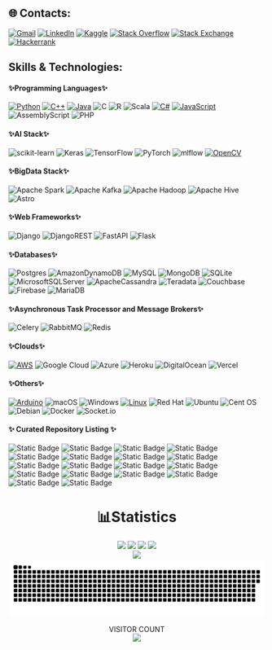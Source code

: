 ## 🌐 Contacts:
[![Gmail](https://img.shields.io/badge/%20-%20Mail-black?color=14171A&labelColor=ef5350&logo=gmail&logoColor=ffffff)](mailto:mobasshirbhuiyan.shagor@gmail.com?subject=From%20GitHub&body=Hi,%20there.%20Found%20you%20from%20GitHub.)
[![LinkedIn](https://img.shields.io/badge/LinkedIn-%230077B5.svg?logo=linkedin&logoColor=white)]([https://www.linkedin.com/in/mobasshir-bhuiyan-shagor/](https://www.linkedin.com/in/mobasshir-bhuiyan-shagor/))
[![Kaggle](https://img.shields.io/badge/Kaggle-%2320BEFF.svg?logo=Kaggle&logoColor=white)]([https://www.kaggle.com/mobasshir](https://www.kaggle.com/mobasshir))
[![Stack Overflow](https://img.shields.io/badge/-Stackoverflow-FE7A16?logo=stack-overflow&logoColor=white)](https://stackoverflow.com/users/7195890/mobasshir-bhuiya)
[![Stack Exchange](https://img.shields.io/badge/StackExchange-%23ffffff.svg?logo=StackExchange)](https://gis.stackexchange.com/users/130297/mobasshir-bhuiya)
[![Hackerrank](https://img.shields.io/badge/-Hackerrank-2EC866?logo=HackerRank&logoColor=white)](https://www.hackerrank.com/profile/MobasshirShagor)
## Skills & Technologies:
#### ✨Programming Languages✨
[![Python](https://img.shields.io/badge/Python-3776AB?style=for-the-badge&logo=python&logoColor=white)]()
[![C++](https://img.shields.io/badge/C++-00599C?style=for-the-badge&logo=c%2B%2B&logoColor=white)]()
[![Java](https://img.shields.io/badge/Java-007396?style=for-the-badge&logo=java&logoColor=white)]()
![C](https://img.shields.io/badge/c-%2300599C.svg?style=for-the-badge&logo=c&logoColor=white)
![R](https://img.shields.io/badge/r-%23276DC3.svg?style=for-the-badge&logo=r&logoColor=white)
![Scala](https://img.shields.io/badge/scala-%23DC322F.svg?style=for-the-badge&logo=scala&logoColor=white)
[![C#](https://img.shields.io/badge/C%23-239120?style=for-the-badge&logo=c-sharp&logoColor=white)]()
[![JavaScript](https://img.shields.io/badge/JavaScript-F7DF1E?style=for-the-badge&logo=javascript&logoColor=black)]()
![AssemblyScript](https://img.shields.io/badge/assembly%20script-%23000000.svg?style=for-the-badge&logo=assemblyscript&logoColor=white)
![PHP](https://img.shields.io/badge/php-%23777BB4.svg?style=for-the-badge&logo=php&logoColor=white)
<!--
![Rust](https://img.shields.io/badge/rust-%23000000.svg?style=for-the-badge&logo=rust&logoColor=white)
![Go](https://img.shields.io/badge/go-%2300ADD8.svg?style=for-the-badge&logo=go&logoColor=white)
![Julia](https://img.shields.io/badge/-Julia-9558B2?style=for-the-badge&logo=julia&logoColor=white)
-->
#### ✨AI Stack✨
![scikit-learn](https://img.shields.io/badge/scikit--learn-%23F7931E.svg?style=for-the-badge&logo=scikit-learn&logoColor=white)
![Keras](https://img.shields.io/badge/Keras-%23D00000.svg?style=for-the-badge&logo=Keras&logoColor=white)
![TensorFlow](https://img.shields.io/badge/TensorFlow-%23FF6F00.svg?style=for-the-badge&logo=TensorFlow&logoColor=white)
![PyTorch](https://img.shields.io/badge/PyTorch-%23EE4C2C.svg?style=for-the-badge&logo=PyTorch&logoColor=white)
![mlflow](https://img.shields.io/badge/mlflow-%23d9ead3.svg?style=for-the-badge&logo=numpy&logoColor=blue)
[![OpenCV](https://img.shields.io/badge/OpenCV-5C3EE8?style=for-the-badge&logo=opencv&logoColor=white)]()
#### ✨BigData Stack✨
![Apache Spark](https://img.shields.io/badge/Apache%20Spark-FDEE21?style=for-the-badge&logo=apachespark&logoColor=black)
![Apache Kafka](https://img.shields.io/badge/Apache%20Kafka-000?style=for-the-badge&logo=apachekafka)
![Apache Hadoop](https://img.shields.io/badge/Apache%20Hadoop-66CCFF?style=for-the-badge&logo=apachehadoop&logoColor=black)
![Apache Hive](https://img.shields.io/badge/Apache%20Hive-FDEE21?style=for-the-badge&logo=apachehive&logoColor=black)
![Astro](https://img.shields.io/badge/astro-%232C2052.svg?style=for-the-badge&logo=astro&logoColor=white)
#### ✨Web Frameworks✨
![Django](https://img.shields.io/badge/django-%23092E20.svg?style=for-the-badge&logo=django&logoColor=white)
![DjangoREST](https://img.shields.io/badge/DJANGO-REST-ff1709?style=for-the-badge&logo=django&logoColor=white&color=ff1709&labelColor=gray)
![FastAPI](https://img.shields.io/badge/FastAPI-005571?style=for-the-badge&logo=fastapi)
![Flask](https://img.shields.io/badge/flask-%23000.svg?style=for-the-badge&logo=flask&logoColor=white)
<!--
![Laravel](https://img.shields.io/badge/laravel-%23FF2D20.svg?style=for-the-badge&logo=laravel&logoColor=white)
![NodeJS](https://img.shields.io/badge/node.js-6DA55F?style=for-the-badge&logo=node.js&logoColor=white)
![Express.js](https://img.shields.io/badge/express.js-%23404d59.svg?style=for-the-badge&logo=express&logoColor=%2361DAFB)
-->
#### ✨Databases✨
![Postgres](https://img.shields.io/badge/postgres-%23316192.svg?style=for-the-badge&logo=postgresql&logoColor=white)
![AmazonDynamoDB](https://img.shields.io/badge/Amazon%20DynamoDB-4053D6?style=for-the-badge&logo=Amazon%20DynamoDB&logoColor=white)
![MySQL](https://img.shields.io/badge/mysql-%2300f.svg?style=for-the-badge&logo=mysql&logoColor=white)
![MongoDB](https://img.shields.io/badge/MongoDB-%234ea94b.svg?style=for-the-badge&logo=mongodb&logoColor=white)
![SQLite](https://img.shields.io/badge/sqlite-%2307405e.svg?style=for-the-badge&logo=sqlite&logoColor=white)
![MicrosoftSQLServer](https://img.shields.io/badge/Microsoft%20SQL%20Server-CC2927?style=for-the-badge&logo=microsoft%20sql%20server&logoColor=white)
![ApacheCassandra](https://img.shields.io/badge/cassandra-%231287B1.svg?style=for-the-badge&logo=apache-cassandra&logoColor=white)
![Teradata](https://img.shields.io/badge/Teradata-F37440?style=for-the-badge&logo=teradata&logoColor=white)
![Couchbase](https://img.shields.io/badge/Couchbase-EA2328?style=for-the-badge&logo=couchbase&logoColor=white)
![Firebase](https://img.shields.io/badge/Firebase-039BE5?style=for-the-badge&logo=Firebase&logoColor=white)
![MariaDB](https://img.shields.io/badge/MariaDB-003545?style=for-the-badge&logo=mariadb&logoColor=white)
<!--
#### Virtual Envs and Package Manager:
[![Anaconda](https://img.shields.io/badge/Anaconda-44A833?style=for-the-badge&logo=anaconda&logoColor=white)]()
![Poetry](https://img.shields.io/badge/Poetry-%233B82F6.svg?style=for-the-badge&logo=poetry&logoColor=0B3D8D)
![NPM](https://img.shields.io/badge/NPM-%23CB3837.svg?style=for-the-badge&logo=npm&logoColor=white)
![Yarn](https://img.shields.io/badge/yarn-%232C8EBB.svg?style=for-the-badge&logo=yarn&logoColor=white)
-->
#### ✨Asynchronous Task Processor and Message Brokers✨
![Celery](https://img.shields.io/badge/celery-%23a9cc54.svg?style=for-the-badge&logo=celery&logoColor=ddf4a4)
![RabbitMQ](https://img.shields.io/badge/Rabbitmq-FF6600?style=for-the-badge&logo=rabbitmq&logoColor=white)
![Redis](https://img.shields.io/badge/redis-%23DD0031.svg?style=for-the-badge&logo=redis&logoColor=white)
#### ✨Clouds✨
[![AWS](https://img.shields.io/badge/AWS-232F3E?style=for-the-badge&logo=amazon-aws&logoColor=white)]()
![Google Cloud](https://img.shields.io/badge/GoogleCloud-%234285F4.svg?style=for-the-badge&logo=google-cloud&logoColor=white)
![Azure](https://img.shields.io/badge/azure-%230072C6.svg?style=for-the-badge&logo=microsoftazure&logoColor=white)
![Heroku](https://img.shields.io/badge/heroku-%23430098.svg?style=for-the-badge&logo=heroku&logoColor=white)
![DigitalOcean](https://img.shields.io/badge/DigitalOcean-%230167ff.svg?style=for-the-badge&logo=digitalOcean&logoColor=white)
![Vercel](https://img.shields.io/badge/vercel-%23000000.svg?style=for-the-badge&logo=vercel&logoColor=white)
<!--
![PythonAnywhere](https://img.shields.io/badge/pythonanywhere-%232F9FD7.svg?style=for-the-badge&logo=pythonanywhere&logoColor=151515)
![Cloudflare](https://img.shields.io/badge/Cloudflare-F38020?style=for-the-badge&logo=Cloudflare&logoColor=white)
![Github Pages](https://img.shields.io/badge/github%20pages-121013?style=for-the-badge&logo=github&logoColor=white)
![Firebase](https://img.shields.io/badge/firebase-%23039BE5.svg?style=for-the-badge&logo=firebase)
-->
#### ✨Others✨
[![Arduino](https://img.shields.io/badge/Arduino-00979D?style=for-the-badge&logo=arduino&logoColor=white)]()
![macOS](https://img.shields.io/badge/mac%20os-000000?style=for-the-badge&logo=macos&logoColor=F0F0F0)
![Windows](https://img.shields.io/badge/Windows-0078D6?style=for-the-badge&logo=windows&logoColor=white)
[![Linux](https://img.shields.io/badge/Linux-FCC624?style=for-the-badge&logo=linux&logoColor=black)]()
![Red Hat](https://img.shields.io/badge/Red%20Hat-EE0000?style=for-the-badge&logo=redhat&logoColor=white)
![Ubuntu](https://img.shields.io/badge/Ubuntu-E95420?style=for-the-badge&logo=ubuntu&logoColor=white)
![Cent OS](https://img.shields.io/badge/cent%20os-002260?style=for-the-badge&logo=centos&logoColor=F0F0F0)
![Debian](https://img.shields.io/badge/Debian-D70A53?style=for-the-badge&logo=debian&logoColor=white)
![Docker](https://img.shields.io/badge/docker-%230db7ed.svg?style=for-the-badge&logo=docker&logoColor=white)
![Socket.io](https://img.shields.io/badge/Socket.io-black?style=for-the-badge&logo=socket.io&badgeColor=010101)
#### ✨ Curated Repository Listing ✨
![Static Badge](https://img.shields.io/badge/AI-green?style=for-the-badge&logo=Github&label=Machine%20Learning&link=https%3A%2F%2Fgithub.com%2Fbhuiyanmobasshir94%2FMachine-Learning)
![Static Badge](https://img.shields.io/badge/AI-green?style=for-the-badge&logo=Github&label=Deep%20Learning&link=https%3A%2F%2Fgithub.com%2Fbhuiyanmobasshir94%2FDeep-Learning)
![Static Badge](https://img.shields.io/badge/AI-green?style=for-the-badge&logo=Github&label=Data%20Science&link=https%3A%2F%2Fgithub.com%2Fbhuiyanmobasshir94%2FData-Science)
![Static Badge](https://img.shields.io/badge/AI-green?style=for-the-badge&logo=Github&label=Computer%20Vision&link=https%3A%2F%2Fgithub.com%2Fbhuiyanmobasshir94%2FComputer-Vision)
![Static Badge](https://img.shields.io/badge/AI-green?style=for-the-badge&logo=Github&label=Edge%20%2F%20IoT&link=https%3A%2F%2Fgithub.com%2Fbhuiyanmobasshir94%2FEdge-IoT)
![Static Badge](https://img.shields.io/badge/AI-green?style=for-the-badge&logo=Github&label=NLP%20%2F%20NLU&link=https%3A%2F%2Fgithub.com%2Fbhuiyanmobasshir94%2FNatural-Language-Processing-And-Understanding)
![Static Badge](https://img.shields.io/badge/SE-blue?style=for-the-badge&logo=Github&label=Problem%20Solving&link=https%3A%2F%2Fgithub.com%2Fbhuiyanmobasshir94%2FProblem-Solving)
![Static Badge](https://img.shields.io/badge/SE-blue?style=for-the-badge&logo=Github&label=Interview&link=https%3A%2F%2Fgithub.com%2Fbhuiyanmobasshir94%2FInterview)
![Static Badge](https://img.shields.io/badge/SE-blue?style=for-the-badge&logo=Github&label=Testing&link=https%3A%2F%2Fgithub.com%2Fbhuiyanmobasshir94%2FTesting)
![Static Badge](https://img.shields.io/badge/SE-blue?style=for-the-badge&logo=Github&label=Software%20Engineering%20Best%20Practices&link=https%3A%2F%2Fgithub.com%2Fbhuiyanmobasshir94%2FSoftware-Engineering-Best-Practices)
![Static Badge](https://img.shields.io/badge/SE-blue?style=for-the-badge&logo=Github&label=Cloud%20DevOps&link=https%3A%2F%2Fgithub.com%2Fbhuiyanmobasshir94%2FCloud-DevOps)
![Static Badge](https://img.shields.io/badge/Computing-red?style=for-the-badge&logo=Github&label=GIS&link=https%3A%2F%2Fgithub.com%2Fbhuiyanmobasshir94%2FGIS)
![Static Badge](https://img.shields.io/badge/Computing-red?style=for-the-badge&logo=Github&label=Data%20Engineering&link=https%3A%2F%2Fgithub.com%2Fbhuiyanmobasshir94%2FData-Engineering)
![Static Badge](https://img.shields.io/badge/Misc.-yellow?style=for-the-badge&logo=Github&label=Research&link=https%3A%2F%2Fgithub.com%2Fbhuiyanmobasshir94%2FResearch)
![Static Badge](https://img.shields.io/badge/Misc.-yellow?style=for-the-badge&logo=Github&label=Higher%20Study&link=https%3A%2F%2Fgithub.com%2Fbhuiyanmobasshir94%2FHigher-Study)
![Static Badge](https://img.shields.io/badge/Misc.-yellow?style=for-the-badge&logo=Github&label=Books&link=https%3A%2F%2Fgithub.com%2Fbhuiyanmobasshir94%2FBooks)
![Static Badge](https://img.shields.io/badge/Misc.-yellow?style=for-the-badge&logo=Github&label=Coursera%20Specializations&link=https%3A%2F%2Fgithub.com%2Fbhuiyanmobasshir94%2FCoursera-Specializations)
![Static Badge](https://img.shields.io/badge/Misc.-yellow?style=for-the-badge&logo=Github&label=NUS%20Artificial%20Intelligence%20Training&link=https%3A%2F%2Fgithub.com%2Fbhuiyanmobasshir94%2FNUS-Artificial-Intelligence-Training)
<br>

<h1 align="center">📊Statistics</h1>
<div align="center">
  <img width="440px" src="https://github-readme-stats.vercel.app/api?username=bhuiyanmobasshir94&show_icons=true&theme=dark">
  <img width="385px" src="https://github-readme-stats.anuraghazra1.vercel.app/api/top-langs/?username=bhuiyanmobasshir94&layout=compact&theme=onedark" />
  <img width="440px" src="https://github-readme-activity-graph.vercel.app/graph?username=bhuiyanmobasshir94&theme=github">
  <img width="385px" src="https://github-readme-streak-stats.herokuapp.com/?user=bhuiyanmobasshir94&theme=dark" />
</div>

<div align="center">
 <img src="https://github-profile-trophy.vercel.app/?username=bhuiyanmobasshir94&theme=onedark&row=1)](https://github.com/ryo-ma/github-profile-trophy" />
 <img src="https://raw.githubusercontent.com/bhuiyanmobasshir94/bhuiyanmobasshir94/output/github-contribution-grid-snake-dark.svg" />
<p> 
  VISITOR COUNT<br>
  <img src="https://profile-counter.glitch.me/bhuiyanmobasshir94/count.svg" />
</p>
</div>
